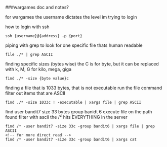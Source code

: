 ###wargames doc and notes?

for wargames the username dictates the level im trying to login

how to login with ssh
```shell
ssh {username}@{address} -p {port}
```

piping with grep to look for one specific file thats human readable
```shell
file ./* | grep ASCII
```

finding specific sizes (bytes wise)
the C is for byte, but it can be replaced with k, M, G for kilo, mega, giga
```shell
find ./* -size {byte value}c
```

finding a file that is 1033 bytes, 
that is not executable
run the file command
filter out items that are ASCII
```shell
find ./* -size 1033c ! -executable | xargs file | grep ASCII
```

find user bandit7 
size 33 bytes
group banidt 6
execute file on the path found
filter with ascii
the /* hits EVERYTHING in the server
```shell
find /* -user bandit7 -size 33c -group bandit6 | xargs file | grep ASCII
<!-- for more direct read -->
find /* -user bandit7 -size 33c -group bandit6 | xargs cat
```